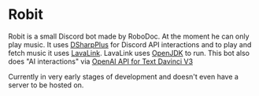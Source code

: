 # Robit
Robit is a small Discord bot made by RoboDoc. At the moment he can only play music.
It uses [DSharpPlus](https://github.com/DSharpPlus/DSharpPlus) for Discord API interactions and to play and fetch music it uses [LavaLink](https://github.com/freyacodes/Lavalink). LavaLink uses [OpenJDK](https://adoptium.net/) to run. This bot also does "AI interactions" via [OpenAI API for Text Davinci V3](https://beta.openai.com/docs/models/gpt-3)

Currently in very early stages of development and doesn't even have a server to be hosted on.
